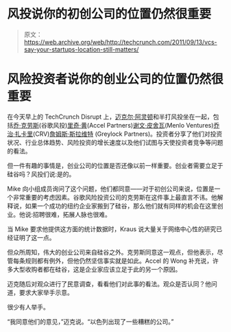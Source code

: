 # 风投说你的初创公司的位置仍然很重要

> 原文：<https://web.archive.org/web/http://techcrunch.com/2011/09/13/vcs-say-your-startups-location-still-matters/>

# 风险投资者说你的创业公司的位置仍然很重要

在今天早上的 TechCrunch Disrupt 上，[迈克尔·阿灵顿](https://web.archive.org/web/20230204173301/http://www.crunchbase.com/person/michael-arrington)和半打风投坐在一起，包括[乔·克劳斯](https://web.archive.org/web/20230204173301/http://www.crunchbase.com/person/joe-kraus)(谷歌风投)[里奇·黄](https://web.archive.org/web/20230204173301/http://www.crunchbase.com/person/richard-wong)(Accel Partners)[谢文·皮舍瓦](https://web.archive.org/web/20230204173301/http://www.crunchbase.com/person/shervin-pishevar)(Menlo Ventures)[乔治·扎卡里](https://web.archive.org/web/20230204173301/http://www.crunchbase.com/person/george-zachary)(CRV)[詹姆斯·斯拉维特](https://web.archive.org/web/20230204173301/http://www.crunchbase.com/person/james-slavet) (Greylock Partners)。投资者分享了他们对投资状况、行业总体趋势、风险投资的增长速度以及他们试图与天使投资者竞争等问题的看法。

但一件有趣的事情是，创业公司的位置是否还像以前一样重要。创业者需要立足于硅谷吗？风投们说:是的。

Mike 向小组成员询问了这个问题，他们都同意——对于初创公司来说，位置是一个非常重要的考虑因素。谷歌风险投资公司的克劳斯在这件事上最直言不讳。他解释说，如果一个成功的纽约企业家搬到了硅谷，那么他们就有同样的机会在这里创业。他说:招聘很难，拓展人脉也很难。

当 Mike 要求他提供这方面的统计数据时，Kraus 说大量关于网络中心性的研究已经证明了这一点。

但众所周知，伟大的创业公司来自硅谷之外。克劳斯同意这一观点，但他表示，尽管每条规则都有例外，但他仍然坚信事实就是如此。Accel 的 Wong 补充说，许多大型收购者都在硅谷，这是企业家应该立足于此的另一个原因。

迈克随后对观众进行了民意调查，看看他们对此事的看法。观众是否认同？他问道，要求大家举手示意。

很少有人举手。

“我同意他们的意见，”迈克说。“以色列出现了一些糟糕的公司。”